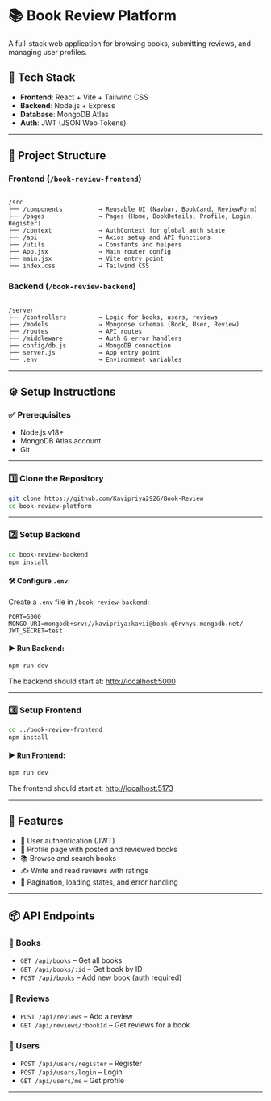 
# 📚 Book Review Platform

A full-stack web application for browsing books, submitting reviews, and managing user profiles.

## 🚀 Tech Stack

- **Frontend**: React + Vite + Tailwind CSS
- **Backend**: Node.js + Express
- **Database**: MongoDB Atlas
- **Auth**: JWT (JSON Web Tokens)

---

## 📁 Project Structure

### Frontend (`/book-review-frontend`)
```

/src
├── /components          → Reusable UI (Navbar, BookCard, ReviewForm)
├── /pages               → Pages (Home, BookDetails, Profile, Login, Register)
├── /context             → AuthContext for global auth state
├── /api                 → Axios setup and API functions
├── /utils               → Constants and helpers
├── App.jsx              → Main router config
├── main.jsx             → Vite entry point
└── index.css            → Tailwind CSS

```

### Backend (`/book-review-backend`)
```

/server
├── /controllers         → Logic for books, users, reviews
├── /models              → Mongoose schemas (Book, User, Review)
├── /routes              → API routes
├── /middleware          → Auth & error handlers
├── config/db.js         → MongoDB connection
├── server.js            → App entry point
└── .env                 → Environment variables

````

---

## ⚙️ Setup Instructions

### ✅ Prerequisites

- Node.js v18+
- MongoDB Atlas account
- Git

---

### 1️⃣ Clone the Repository

```bash
git clone https://github.com/Kavipriya2926/Book-Review
cd book-review-platform
````

---

### 2️⃣ Setup Backend

```bash
cd book-review-backend
npm install
```

#### 🛠️ Configure `.env`:

Create a `.env` file in `/book-review-backend`:

```env
PORT=5000
MONGO_URI=mongodb+srv://kavipriya:kavii@book.q0rvnys.mongodb.net/
JWT_SECRET=test
```

#### ▶️ Run Backend:

```bash
npm run dev
```

The backend should start at: [http://localhost:5000](http://localhost:5000)

---

### 3️⃣ Setup Frontend

```bash
cd ../book-review-frontend
npm install
```

#### ▶️ Run Frontend:

```bash
npm run dev
```

The frontend should start at: [http://localhost:5173](http://localhost:5173)

---

## 🔐 Features

* 🔐 User authentication (JWT)
* 🧑 Profile page with posted and reviewed books
* 📚 Browse and search books
* ✍️ Write and read reviews with ratings
* 📄 Pagination, loading states, and error handling

---

## 📦 API Endpoints

### 🔹 Books

* `GET /api/books` – Get all books
* `GET /api/books/:id` – Get book by ID
* `POST /api/books` – Add new book (auth required)

### 🔹 Reviews

* `POST /api/reviews` – Add a review
* `GET /api/reviews/:bookId` – Get reviews for a book

### 🔹 Users

* `POST /api/users/register` – Register
* `POST /api/users/login` – Login
* `GET /api/users/me` – Get profile

---




